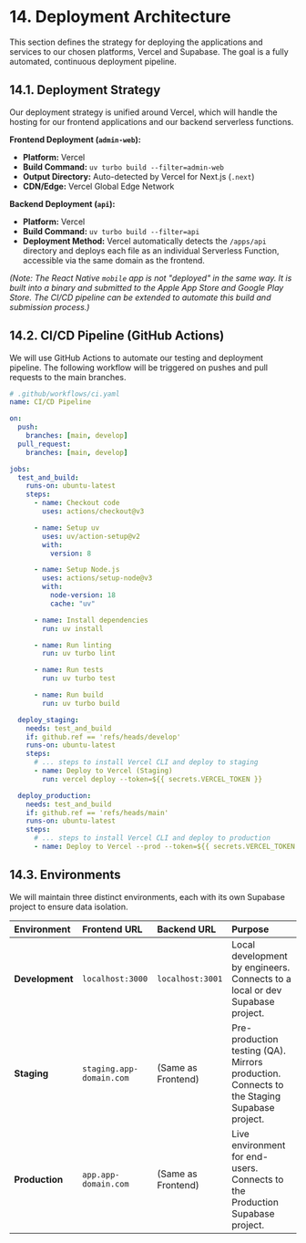 # 14. Deployment Architecture

This section defines the strategy for deploying the applications and services to our chosen platforms, Vercel and Supabase. The goal is a fully automated, continuous deployment pipeline.

## 14.1. Deployment Strategy

Our deployment strategy is unified around Vercel, which will handle the hosting for our frontend applications and our backend serverless functions.

**Frontend Deployment (`admin-web`):**

- **Platform:** Vercel
- **Build Command:** `uv turbo build --filter=admin-web`
- **Output Directory:** Auto-detected by Vercel for Next.js (`.next`)
- **CDN/Edge:** Vercel Global Edge Network

**Backend Deployment (`api`):**

- **Platform:** Vercel
- **Build Command:** `uv turbo build --filter=api`
- **Deployment Method:** Vercel automatically detects the `/apps/api` directory and deploys each file as an individual Serverless Function, accessible via the same domain as the frontend.

_(Note: The React Native `mobile` app is not "deployed" in the same way. It is built into a binary and submitted to the Apple App Store and Google Play Store. The CI/CD pipeline can be extended to automate this build and submission process.)_

## 14.2. CI/CD Pipeline (GitHub Actions)

We will use GitHub Actions to automate our testing and deployment pipeline. The following workflow will be triggered on pushes and pull requests to the main branches.

```yaml
# .github/workflows/ci.yaml
name: CI/CD Pipeline

on:
  push:
    branches: [main, develop]
  pull_request:
    branches: [main, develop]

jobs:
  test_and_build:
    runs-on: ubuntu-latest
    steps:
      - name: Checkout code
        uses: actions/checkout@v3

      - name: Setup uv
        uses: uv/action-setup@v2
        with:
          version: 8

      - name: Setup Node.js
        uses: actions/setup-node@v3
        with:
          node-version: 18
          cache: "uv"

      - name: Install dependencies
        run: uv install

      - name: Run linting
        run: uv turbo lint

      - name: Run tests
        run: uv turbo test

      - name: Run build
        run: uv turbo build

  deploy_staging:
    needs: test_and_build
    if: github.ref == 'refs/heads/develop'
    runs-on: ubuntu-latest
    steps:
      # ... steps to install Vercel CLI and deploy to staging
      - name: Deploy to Vercel (Staging)
        run: vercel deploy --token=${{ secrets.VERCEL_TOKEN }}

  deploy_production:
    needs: test_and_build
    if: github.ref == 'refs/heads/main'
    runs-on: ubuntu-latest
    steps:
      # ... steps to install Vercel CLI and deploy to production
      - name: Deploy to Vercel --prod --token=${{ secrets.VERCEL_TOKEN }}
```

## 14.3. Environments

We will maintain three distinct environments, each with its own Supabase project to ensure data isolation.

| Environment     | Frontend URL             | Backend URL        | Purpose                                                                                    |
| :-------------- | :----------------------- | :----------------- | :----------------------------------------------------------------------------------------- |
| **Development** | `localhost:3000`         | `localhost:3001`   | Local development by engineers. Connects to a local or dev Supabase project.               |
| **Staging**     | `staging.app-domain.com` | (Same as Frontend) | Pre-production testing (QA). Mirrors production. Connects to the Staging Supabase project. |
| **Production**  | `app.app-domain.com`     | (Same as Frontend) | Live environment for end-users. Connects to the Production Supabase project.               |
